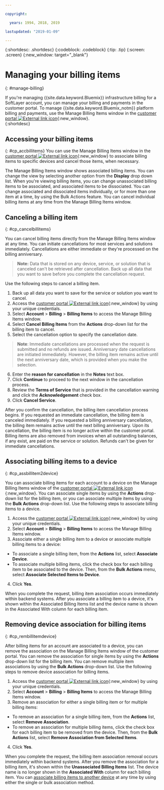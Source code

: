 ```yaml
---

copyright:

  years: 1994, 2018, 2019 

lastupdated: "2019-01-09"

---
```


{:shortdesc: .shortdesc}
{:codeblock: .codeblock}
{:tip: .tip}
{:screen: .screen}
{:new_window: target="_blank"}


# Managing your billing items
{: #manage-billing}

If you're managing {{site.data.keyword.Bluemix}} infrastructure billing for a SoftLayer account, you can manage your billing and payments in the customer portal. To manage {{site.data.keyword.Bluemix_notm}} platform billing and payments, use the Manage Billing Items window in the [customer portal ![External link icon](../icons/launch-glyph.svg)](https://control.softlayer.com/){:new_window}.   
{:shortdesc}

## Accessing your billing items
{: #cp_accbillitems}
You can use the Manage Billing Items window in the [customer portal ![External link icon](../icons/launch-glyph.svg)](https://control.softlayer.com/){:new_window} to associate billing items to specific devices and cancel those items, when necessary.

The Manage Billing Items window shows associated billing items. You can change the view by selecting another option from the **Display** drop down list. When you're viewing billing items, you can change unassociated billing items to be associated, and associated items to be dissociated. You can change associated and dissociated items individually, or for more than one item at a time, by using the Bulk Actions feature. You can cancel individual billing items at any time from the Manage Billing Items window.


## Canceling a billing item
{: #cp_cancelbillitems}

You can cancel billing items directly from the Manage Billing Items window at any time. You can initiate cancellations for most services and solutions immediately. Cancellations are either immediate or they're processed on the billing anniversary.

> **Note:** Data that is stored on any device, service, or solution that is canceled can't be retrieved after cancellation. Back up all data that you want to save before you complete the cancellation request.

Use the following steps to cancel a billing item.

1. Back up all data you want to save for the service or solution you want to cancel.
2. Access the [customer portal ![External link icon](../icons/launch-glyph.svg)](https://control.softlayer.com/){:new_window} by using your unique credentials.
3. Select **Account** > **Billing** > **Billing Items** to access the Manage Billing Items window.
4. Select **Cancel Billing Items** from the **Actions** drop-down list for the billing item to cancel.
5. Select the cancellation option to specify the cancellation date.
>**Note**: Immediate cancellations are processed when the request is submitted and no refunds are issued. Anniversary date cancellations are initiated immediately. However, the billing item remains active until the next anniversary date, which is provided when you make the selection.
6. Enter the **reason for cancellation** in the **Notes** text box.
7. Click **Continue** to proceed to the next window in the cancellation process.
8. Review the **Terms of Service** that is provided in the cancellation warning and click the **Acknowledgement** check box.
9. Click **Cancel Service**.

After you confirm the cancellation, the billing item cancellation process begins. If you requested an immediate cancellation, the billing item is canceled immediately. If you requested a billing anniversary cancellation, the billing item remains active until the next billing anniversary. Upon its cancellation, the billing item is no longer active within the customer portal. Billing items are also removed from invoices when all outstanding balances, if any exist, are paid on the service or solution. Refunds can't be given for immediate cancellations.


## Associating billing items to a device
{: #cp_assbillitem2device}

You can associate billing items for each account to a device on the Manage Billing Items window of the [customer portal ![External link icon](../icons/launch-glyph.svg)](https://control.softlayer.com/){:new_window}. You can associate single items by using the **Actions** drop-down list for the billing item, or you can associate multiple items by using the **Bulk Actions** drop-down list. Use the following steps to associate billing items to a device.

1. Access the [customer portal ![External link icon](../icons/launch-glyph.svg)](https://control.softlayer.com/){:new_window} by using your unique credentials.
2. Select **Account** > **Billing** > **Billing Items** to access the Manage Billing Items window.
3. Associate either a single billing item to a device or associate multiple billing items to a device:
  * To associate a single billing item, from the **Actions** list, select **Associate Device**.
  * To associate multiple billing items, click the check box for each billing item to be associated to the device. Then, from the **Bulk Actions** menu, select **Associate Selected Items to Device**.
4. Click **Yes**.

When you complete the request, billing item association occurs immediately within backend systems. After you associate a billing item to a device, it's shown within the Associated Billing Items list and the device name is shown in the Associated With column for each billing item.


## Removing device association for billing items
{: #cp_rembillitemdevice}

After billing items for an account are associated to a device, you can remove the association on the Manage Billing Items window of the customer portal. You can remove the association for single items by using the **Actions** drop-down list for the billing item. You can remove multiple item associations by using the **Bulk Actions** drop-down list. Use the following steps to remove device association for billing items.

1. Access the [customer portal ![External link icon](../icons/launch-glyph.svg)](https://control.softlayer.com/){:new_window} by using your unique credentials.
2. Select **Account** > **Billing** > **Billing Items** to access the Manage Billing Items window.
3. Remove an association for either a single billing item or for multiple billing items:
  * To remove an association for a single billing item, from the **Actions** list, select **Remove Association**.
  * To remove an association for multiple billing items, click the check box for each billing item to be removed from the device. Then, from the **Bulk Actions** list, select **Remove Association from Selected Items**.
4. Click **Yes**.

When you complete the request, the billing item association removal occurs immediately within backend systems. After you remove the association for a billing item, it's shown within the **Unassociated Billing Items** list. The device name is no longer shown in the **Associated With** column for each billing item. You can [associate billing items to another device](/docs/customer-portal/cpmanacctbillpay.html#cp_assbillitem2device) at any time by using either the single or bulk association method.
